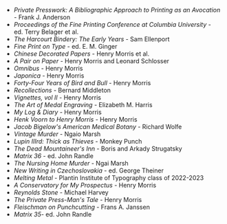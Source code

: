 * _Private Presswork: A Bibliographic Approach to Printing as an Avocation_ - Frank J. Anderson
* _Proceedings of the Fine Printing Conference at Columbia University_ - ed. Terry Belager et al.
* _The Harcourt Bindery: The Early Years_ - Sam Ellenport
* _Fine Print on Type_ - ed. E. M. Ginger
* _Chinese Decorated Papers_ - Henry Morris et al.
* _A Pair on Paper_ - Henry Morris and Leonard Schlosser
* _Omnibus_ - Henry Morris
* _Japonica_ - Henry Morris
* _Forty-Four Years of Bird and Bull_ - Henry Morris
* _Recollections_ - Bernard Middleton
* _Vignettes, vol II_ - Henry Morris
* _The Art of Medal Engraving_ - Elizabeth M. Harris
* _My Log & Diary_ - Henry Morris
* _Henk Voorn to Henry Morris_ - Henry Morris
* _Jacob Bigelow's American Medical Botany_ - Richard Wolfe
* _Vintage Murder_ - Ngaio Marsh
* _Lupin IIIrd: Thick as Thieves_ - Monkey Punch
* _The Dead Mountaineer's Inn_ - Boris and Arkady Strugatsky
* _Matrix 36_ - ed. John Randle
* _The Nursing Home Murder_ - Ngai Marsh
* _New Writing in Czechoslovakia_ - ed. George Theiner
* _Melting Metal_ - Plantin Institute of Typography class of 2022-2023
* _A Conservatory for My Prospectus_ - Henry Morris
* _Reynolds Stone_ - Michael Harvey
* _The Private Press-Man's Tale_ - Henry Morris
* _Fleischman on Punchcutting_ - Frans A. Janssen
* _Matrix 35_- ed. John Randle